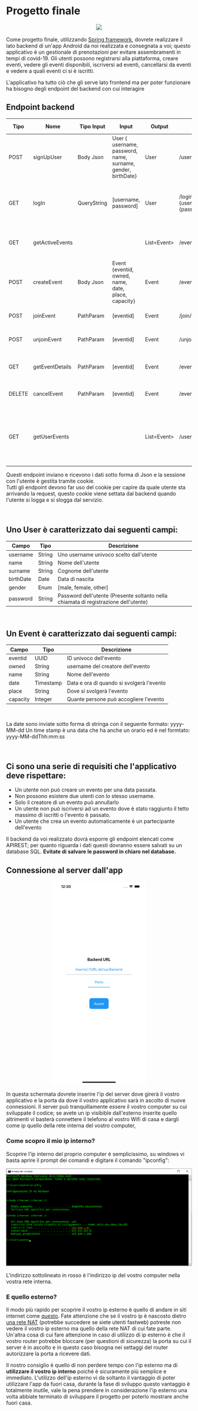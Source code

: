 # Progetto finale


<p align="center">
<img src="https://external-preview.redd.it/s_8Fc1DEpDB6xhsHGEWEaokYgKzrn2DdhgsA3rJBDRo.png?auto=webp&s=7d073e1bdc2c247eafa62f5aa5e7c9d634ca9e24"  class="center">
</p>


Come progetto finale, utilizzando [Spring framework](https://spring.io/), dovrete realizzare il lato backend di un'app Android da noi realizzata e consegnata a voi; questo applicativo è un gestionale di prenotazioni per evitare assembramenti in tempi di covid-19. Gli utenti possono registrarsi alla piattaforma, creare eventi, vedere gli eventi disponibili, iscriversi ad eventi, cancellarsi da eventi e vedere a quali eventi ci si è iscritti.


L'applicativo ha tutto ciò che gli serve lato frontend ma per poter funzionare ha bisogno degli endpoint del backend con cui interagire
## Endpoint backend

Tipo | Nome | Tipo Input | Input | Output | URI | Codice HTTP |Descrizione
------------|--------|--------|-------------|-------------|----------|--------|----------|
POST | signUpUser | Body Json | User { username, password, name, surname, gender, birthDate} | User | /user | 201 |Registra un utente alla piattaforma
GET | logIn | QueryString | [username, password] | User | /login?username={username}&password={password} | 200 | Verifica la corrispondenza di email e password e restituisce l'utente corrispondente
GET | getActiveEvents | | | List\<Event> | /events | 200 |Restituisce gli eventi disponibili a cui l'utente può registrarsi
POST | createEvent | Body Json | Event {eventid, owned, name, date, place, capacity} | Event | /event | 201 | Crea un evento e lo ritorna
POST | joinEvent | PathParam | [eventid] | Event | /join/{eventid} | 201 | Registra l'utente ad un evento
POST | unjoinEvent | PathParam | [eventid] | Event | /unjoin/{eventid} | 201 | Annulla la registrazione dell'utente ad un eventoPOST | createEvent | Body Json | Event {name, capacity, place, date} | Event | /event | 201 | Crea un evento sulla piattaforma
GET | getEventDetails | PathParam | [eventid] | Event | /event/{eventid} | 200 | Restituisce le informazioni dettagliate di un evento.
DELETE | cancelEvent | PathParam | [eventid] | Event | /event/{eventid} | 200 | Permette **solo** al creatore di un evento di annullarlo.
GET | getUserEvents | | | List\<Event> | /user/events | 200 | Restituisce una lista con gli eventi creati dall'utente e quelli a cui ha partecipato. Solo gli eventi futuri, non quelli passati

Questi endpoint inviano e ricevono i dati sotto forma di Json e la sessione con l'utente è gestita tramite cookie.\
Tutti gli endpoint devono far uso del cookie per capire da quale utente sta arrivando la request, questo cookie viene settata dal backend quando l'utente si logga e si slogga dal servizio.

&nbsp;
## Uno User è caratterizzato dai seguenti campi:

Campo | Tipo | Descrizione
------------ |-------- |-------------
username | String | Uno username univoco scelto dall'utente
name | String | Nome dell'utente
surname | String | Cognome dell'utente
birthDate | Date | Data di nascita
gender | Enum | [male, female, other]
password | String | Password dell'utente (Presente soltanto nella chiamata di registrazione dell'utente)



&nbsp;
## Un Event è caratterizzato dai seguenti campi:

Campo | Tipo | Descrizione
------------ |-------- |-------------
eventid | UUID | ID univoco dell'evento
owned | String | username del creatore dell'evento
name | String | Nome dell'evento
date | Timestamp | Data e ora di quando si svolgerà l'evento
place | String | Dove si svolgerà l'evento
capacity | Integer | Quante persone può accogliere l'evento
&nbsp;

La date sono inviate sotto forma di stringa con il seguente formato: yyyy-MM-dd
Un time stamp è una data che ha anche un orario ed è nel formtato: yyyy-MM-ddThh:mm:ss

&nbsp;
## Ci sono una serie di requisiti che l'applicativo deve rispettare:

* Un utente non può creare un evento per una data passata.
* Non possono esistere due utenti con lo stesso username.
* Solo il creatore di un evento può annullarlo
* Un utente non può iscriversi ad un evento dove è stato raggiunto il tetto massimo di iscritti o l'evento è passato.
* Un utente che crea un evento automaticamente è un partecipante dell'evento



Il backend da voi realizzato dovrà esporre gli endpoint elencati come APIREST; per quanto riguarda i dati questi dovranno essere salvati su un database SQL. **Evitate di salvare le password in chiaro nel database.**


## Connessione al server dall'app

<p align="center">
<img src="assets/connection.png"  class="center" height="550">
</p>

In questa schermata dovrete inserire l'ip del server dove girerà il vostro applicativo e la porta da dove il vostro applicativo sarà in ascolto di nuove connessioni. Il server può tranquillamente essere il vostro computer su cui sviluppate il codice; se avete un ip visibible dall'esterno inserite quello altrimenti vi basterà connettere il telefono al vostro Wifi di casa e dargli come ip quello della rete interna del vostro computer, 


### Come scopro il mio ip interno?

Scoprire l'ip interno del proprio computer è semplicissimo, su windows vi basta aprire il prompt dei comandi e digitare il comando "ipconfig":

<p align="center">
<img src="assets/prompt.png"  class="center">
</p>

L'indirizzo sottolineato in rosso è l'indirizzo ip del vostro computer nella vostra rete interna.


### E quello esterno?

Il modo più rapido per scoprire il vostro ip esterno è quello di andare in siti internet come [questo](https://www.myexternalip.com/). Fate attenzione che se il vostro ip è nascosto dietro [una rete NAT](https://www.fastweb.it/internet/cos-e-il-nat-e-come-funziona/) (potrebbe succedere se siete utenti fastweb) potreste non vedere il vostro ip esterno ma quello della rete NAT di cui fate parte. Un'altra cosa di cui fare attenzione in caso di utilizzo di ip esterno è che il vostro router potrebbe bloccare (per questioni di sicurezza) la porta su cui il server è in ascolto e in questo caso bisogna nei settaggi del router autorizzare la porta a ricevere dati. 



Il nostro consiglio è quello di non perdere tempo con l'ip esterno ma di **utilizzare il vostro ip interno** poiché è sicuramente più semplice e immediato. L'utilizzo dell'ip esterno vi da soltanto il vantaggio di poter utilizzare l'app da fuori casa, durante la fase di sviluppo questo vantaggio è totalmente inutile, vale la pena prendere in considerazione l'ip esterno una volta abbiate terminato di sviluppare il progetto per poterlo mostrare anche fuori casa.
